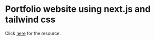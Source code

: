 <h1>Portfolio website using next.js and tailwind css</h1>

<p>
  Click <a href="https://www.youtube.com/watch?v=w6xpHQBWZr8">here</a> for the
  resource.
</p>
